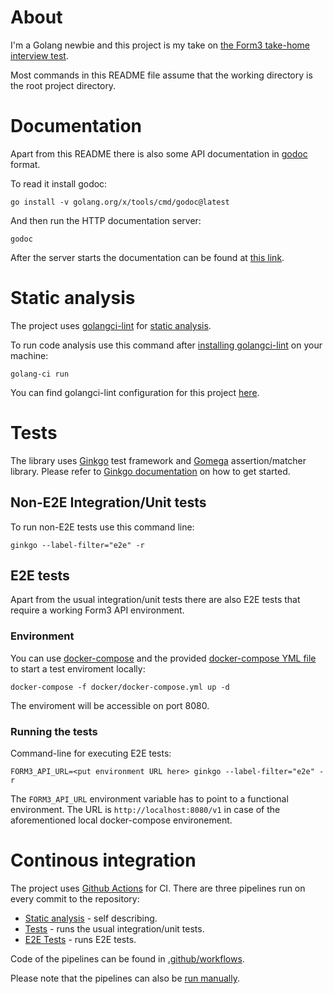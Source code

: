 # About

I'm a Golang newbie and this project is my take on [the Form3 take-home interview test](https://github.com/form3tech-oss/interview-accountapi).

Most commands in this README file assume that the working directory is the root project directory.

# Documentation

Apart from this README there is also some API documentation in [godoc](https://pkg.go.dev/golang.org/x/tools/cmd/godoc) format.

To read it install godoc:

    go install -v golang.org/x/tools/cmd/godoc@latest

And then run the HTTP documentation server:

    godoc

After the server starts the documentation can be found at [this link](http://localhost:6060/pkg/github.com/jannis-baratheon/form3-take-home-exercise/).

# Static analysis

The project uses [golangci-lint](https://golangci-lint.run) for [static analysis](https://en.wikipedia.org/wiki/Static_program_analysis).

To run code analysis use this command after [installing golangci-lint](https://golangci-lint.run/usage/install/) on your machine:

    golang-ci run

You can find golangci-lint configuration for this project [here](.golangci.yml).

# Tests

The library uses [Ginkgo](https://onsi.github.io/ginkgo/) test framework and [Gomega](https://onsi.github.io/gomega/) assertion/matcher library. Please refer to [Ginkgo documentation](https://onsi.github.io/ginkgo/) on how to get started.

## Non-E2E Integration/Unit tests

To run non-E2E tests use this command line:

    ginkgo --label-filter="e2e" -r

## E2E tests

Apart from the usual integration/unit tests there are also E2E tests that require a working Form3 API environment.

### Environment

You can use [docker-compose](https://docs.docker.com/compose/) and the provided [docker-compose YML file](docker/docker-compose.yml) to start a test enviroment locally:

    docker-compose -f docker/docker-compose.yml up -d

The enviroment will be accessible on port 8080.

### Running the tests

Command-line for executing E2E tests:

    FORM3_API_URL=<put environment URL here> ginkgo --label-filter="e2e" -r

The `FORM3_API_URL` environment variable has to point to a functional environment. The URL is `http://localhost:8080/v1` in case of the aforementioned local docker-compose environement.

# Continous integration

The project uses [Github Actions](https://github.com/features/actions) for CI. There are three pipelines run on every commit to the repository:

* [Static analysis](/actions/workflows/static_analysis.yml) - self describing.
* [Tests](/actions/workflows/test.yml) - runs the usual integration/unit tests.
* [E2E Tests](/actions/workflows/e2e.yml) - runs E2E tests.

Code of the pipelines can be found in [.github/workflows](.github/workflows).

Please note that the pipelines can also be [run manually](https://docs.github.com/en/actions/managing-workflow-runs/manually-running-a-workflow).
